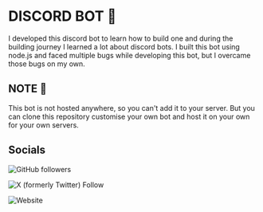 # DISCORD BOT 👾

I developed this discord bot to learn how to build one and during the building journey I learned a lot about discord bots. I built this bot using node.js and faced multiple bugs while developing this bot, but I overcame those bugs on my own.

## NOTE 📝
This bot is not hosted anywhere, so you can't add it to your server. But you can clone this repository customise your own bot and host it on your own for your own servers.

## Socials
![GitHub followers](https://img.shields.io/github/followers/hemants1703?color=black&label=Follow%20me%20on%20GitHub&logo=github&style=for-the-badge)

![X (formerly Twitter) Follow](https://img.shields.io/twitter/follow/hemants1703)

![Website](https://img.shields.io/website?url=https%3A%2F%2Fhemantsharma.dev)

